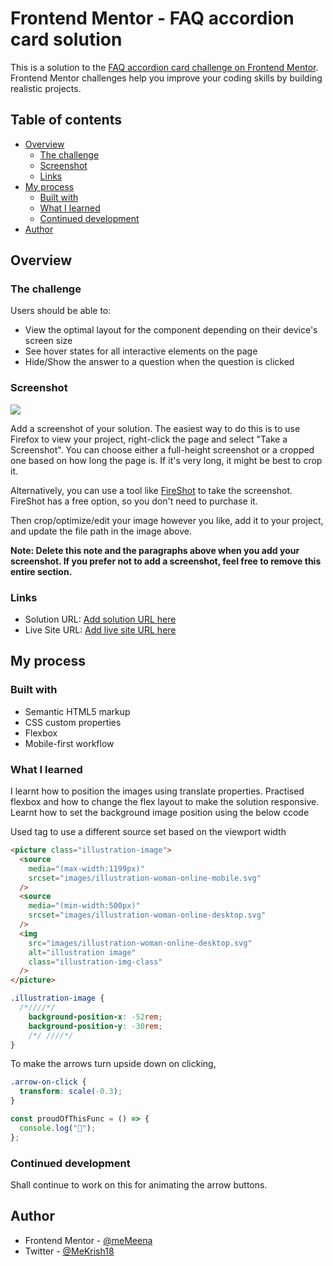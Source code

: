 # Frontend Mentor - FAQ accordion card solution

This is a solution to the [FAQ accordion card challenge on Frontend Mentor](https://www.frontendmentor.io/challenges/faq-accordion-card-XlyjD0Oam). Frontend Mentor challenges help you improve your coding skills by building realistic projects.

## Table of contents

- [Overview](#overview)
  - [The challenge](#the-challenge)
  - [Screenshot](#screenshot)
  - [Links](#links)
- [My process](#my-process)
  - [Built with](#built-with)
  - [What I learned](#what-i-learned)
  - [Continued development](#continued-development)
- [Author](#author)

## Overview

### The challenge

Users should be able to:

- View the optimal layout for the component depending on their device's screen size
- See hover states for all interactive elements on the page
- Hide/Show the answer to a question when the question is clicked

### Screenshot

![](./screenshot.jpg)

Add a screenshot of your solution. The easiest way to do this is to use Firefox to view your project, right-click the page and select "Take a Screenshot". You can choose either a full-height screenshot or a cropped one based on how long the page is. If it's very long, it might be best to crop it.

Alternatively, you can use a tool like [FireShot](https://getfireshot.com/) to take the screenshot. FireShot has a free option, so you don't need to purchase it.

Then crop/optimize/edit your image however you like, add it to your project, and update the file path in the image above.

**Note: Delete this note and the paragraphs above when you add your screenshot. If you prefer not to add a screenshot, feel free to remove this entire section.**

### Links

- Solution URL: [Add solution URL here](https://your-solution-url.com)
- Live Site URL: [Add live site URL here](https://your-live-site-url.com)

## My process

### Built with

- Semantic HTML5 markup
- CSS custom properties
- Flexbox
- Mobile-first workflow

### What I learned

I learnt how to position the images using translate properties. Practised flexbox and how to change the flex layout to make the solution responsive. Learnt how to set the background image position using the below ccode

Used <picture> tag to use a different source set based on the viewport width

```html
<picture class="illustration-image">
  <source
    media="(max-width:1199px)"
    srcset="images/illustration-woman-online-mobile.svg"
  />
  <source
    media="(min-width:500px)"
    srcset="images/illustration-woman-online-desktop.svg"
  />
  <img
    src="images/illustration-woman-online-desktop.svg"
    alt="illustration image"
    class="illustration-img-class"
  />
</picture>
```

```css
.illustration-image {
  /*////*/
    background-position-x: -52rem;
    background-position-y: -30rem;
    /*/ ////*/
}
```

To make the arrows turn upside down on clicking,

```css
.arrow-on-click {
  transform: scale(-0.3);
}
```

```js
const proudOfThisFunc = () => {
  console.log("🎉");
};
```

### Continued development

Shall continue to work on this for animating the arrow buttons.

## Author

- Frontend Mentor - [@meMeena](https://www.frontendmentor.io/profile/meMeena)
- Twitter - [@MeKrish18](https://www.twitter.com/MeKrish18)
